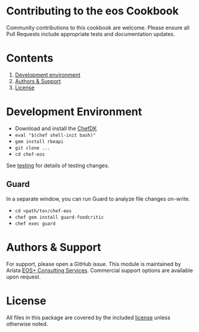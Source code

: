 # Contributing to the eos Cookbook

Community contributions to this cookbook are welcome. Please ensure all Pull
Requests include appropriate tests and documentation updates.

# Contents

1. [Development environment](#development-environment)
2. [Authors & Support](#authors--support)
3. [License](#license)

# Development Environment

- Download and install the [ChefDK](https://downloads.chef.io/chef-dk/)
- `eval "$(chef shell-init bash)"`
- `gem install rbeapi`
- `git clone ...`
- `cd chef-eos`

See [testing](TESTING.md) for details of testing changes.

## Guard

In a separate window, you can run Guard to analyze file changes on-write.

- `cd <path/to>/chef-eos`
- `chef gem install guard-foodcritic`
- `chef exec guard`

# Authors & Support

For support, please open a GitHub issue.  This module is maintained by Arista
[EOS+ Consulting Services](mailto://eosplus-dev@arista.com). Commercial support
options are available upon request.

# License

All files in this package are covered by the included [license](LICENSE) unless
otherwise noted.
